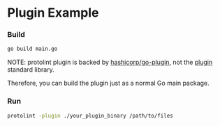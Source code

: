 # Plugin Example

### Build

```bash
go build main.go
```

NOTE: protolint plugin is backed by [hashicorp/go-plugin](https://github.com/hashicorp/go-plugin), not the [plugin](https://golang.org/pkg/plugin/) standard library.

Therefore, you can build the plugin just as a normal Go main package.

### Run

```bash
protolint -plugin ./your_plugin_binary /path/to/files
```
